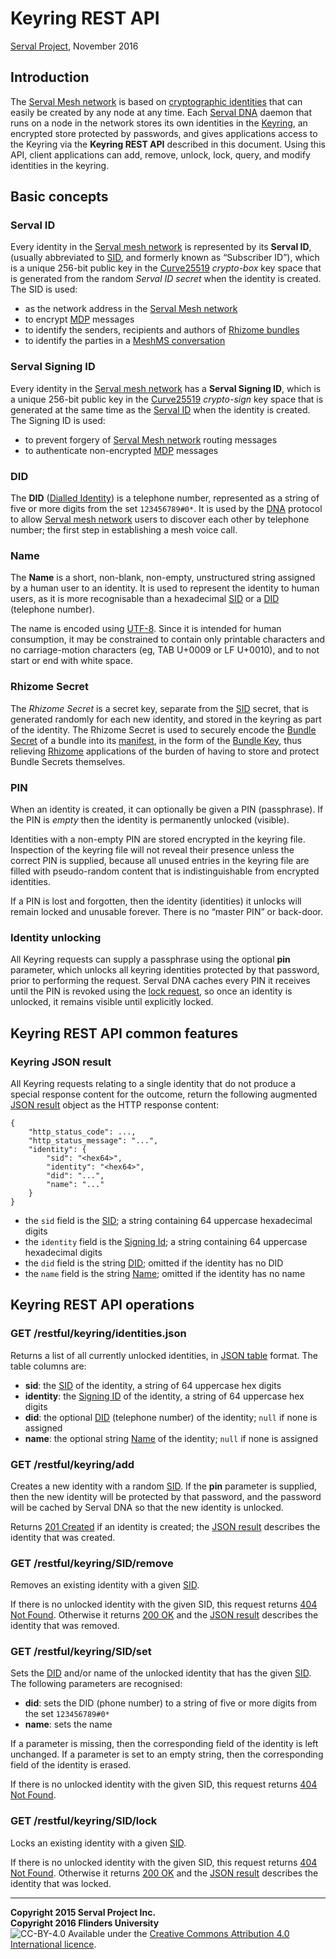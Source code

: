 Keyring REST API
================
[Serval Project][], November 2016

Introduction
------------

The [Serval Mesh network][] is based on [cryptographic identities][] that can
easily be created by any node at any time.  Each [Serval DNA][] daemon that
runs on a node in the network stores its own identities in the [Keyring][], an
encrypted store protected by passwords, and gives applications access to the
Keyring via the **Keyring REST API** described in this document.  Using this
API, client applications can add, remove, unlock, lock, query, and modify
identities in the keyring.

Basic concepts
--------------

### Serval ID

Every identity in the [Serval mesh network][] is represented by its **Serval
ID**, (usually abbreviated to [SID][], and formerly known as “Subscriber ID”),
which is a unique 256-bit public key in the [Curve25519][] *crypto-box* key
space that is generated from the random *Serval ID secret* when the identity is
created.  The SID is used:

*  as the network address in the [Serval Mesh network][]
*  to encrypt [MDP][] messages
*  to identify the senders, recipients and authors of [Rhizome bundles][]
*  to identify the parties in a [MeshMS conversation][]

### Serval Signing ID

Every identity in the [Serval mesh network][] has a **Serval Signing ID**,
which is a unique 256-bit public key in the [Curve25519][] *crypto-sign* key
space that is generated at the same time as the [Serval ID](#serval-id) when
the identity is created.  The Signing ID is used:

*  to prevent forgery of [Serval Mesh network][] routing messages
*  to authenticate non-encrypted [MDP][] messages

### DID

The **DID** ([Dialled Identity][]) is a telephone number, represented as a
string of five or more digits from the set `123456789#0*`.  It is used by the
[DNA][] protocol to allow [Serval mesh network][] users to discover each other
by telephone number; the first step in establishing a mesh voice call.

### Name

The **Name** is a short, non-blank, non-empty, unstructured string assigned by
a human user to an identity.  It is used to represent the identity to human
users, as it is more recognisable than a hexadecimal [SID](#serval-id) or a
[DID](#did) (telephone number).

The name is encoded using [UTF-8][].  Since it is intended for human
consumption, it may be constrained to contain only printable characters and no
carriage-motion characters (eg, TAB U+0009 or LF U+0010), and to not start or
end with white space.

### Rhizome Secret

The *Rhizome Secret* is a secret key, separate from the [SID](#serval-id)
secret, that is generated randomly for each new identity, and stored in the
keyring as part of the identity.  The Rhizome Secret is used to securely encode
the [Bundle Secret][] of a bundle into its [manifest][], in the form of the
[Bundle Key][], thus relieving [Rhizome][] applications of the burden of having
to store and protect Bundle Secrets themselves.

### PIN

When an identity is created, it can optionally be given a PIN (passphrase).  If
the PIN is *empty* then the identity is permanently unlocked (visible).

Identities with a non-empty PIN are stored encrypted in the keyring file.
Inspection of the keyring file will not reveal their presence unless the
correct PIN is supplied, because all unused entries in the keyring file are
filled with pseudo-random content that is indistinguishable from encrypted
identities.

If a PIN is lost and forgotten, then the identity (identities) it unlocks will
remain locked and unusable forever.  There is no “master PIN” or back-door.

### Identity unlocking

All Keyring requests can supply a passphrase using the optional **pin**
parameter, which unlocks all keyring identities protected by that password,
prior to performing the request.  Serval DNA caches every PIN it receives until
the PIN is revoked using the [lock request](#get-restful-keyring-lock), so once
an identity is unlocked, it remains visible until explicitly locked.

Keyring REST API common features
--------------------------------

### Keyring JSON result

All Keyring requests relating to a single identity that do not produce a
special response content for the outcome, return the following augmented [JSON
result][] object as the HTTP response content:

    {
        "http_status_code": ...,
        "http_status_message": "...",
        "identity": {
            "sid": "<hex64>",
            "identity": "<hex64>",
            "did": "...",
            "name": "..."
        }
    }

*  the `sid` field is the [SID](#serval-id); a string containing 64 uppercase
   hexadecimal digits
*  the `identity` field is the [Signing Id](#serval-signing-id); a string
   containing 64 uppercase hexadecimal digits
*  the `did` field is the string [DID](#did); omitted if the identity has no DID
*  the `name` field is the string [Name](#name); omitted if the identity has no
   name

Keyring REST API operations
---------------------------

### GET /restful/keyring/identities.json

Returns a list of all currently unlocked identities, in [JSON table][] format.
The table columns are:

*   **sid**: the [SID](#serval-id) of the identity, a string of 64 uppercase
    hex digits
*   **identity**: the [Signing ID](#serval-signing-id) of the identity, a
    string of 64 uppercase hex digits
*   **did**: the optional [DID](#did) (telephone number) of the identity;
    `null` if none is assigned
*   **name**: the optional string [Name](#name) of the identity; `null` if none
    is assigned

### GET /restful/keyring/add

Creates a new identity with a random [SID](#serval-id).  If the **pin**
parameter is supplied, then the new identity will be protected by that
password, and the password will be cached by Serval DNA so that the new
identity is unlocked.

Returns [201 Created][201] if an identity is created; the [JSON
result](#keyring-json-result) describes the identity that was created.

### GET /restful/keyring/SID/remove

Removes an existing identity with a given [SID](#serval-id).

If there is no unlocked identity with the given SID, this request returns [404
Not Found][404].  Otherwise it returns [200 OK][200] and the [JSON
result](#keyring-json-result) describes the identity that was removed.

### GET /restful/keyring/SID/set

Sets the [DID](#did) and/or name of the unlocked identity that has the given
[SID](#serval-id).  The following parameters are recognised:

*   **did**: sets the DID (phone number) to a string of five or more
    digits from the set `123456789#0*`
*   **name**: sets the name

If a parameter is missing, then the corresponding field of the identity is left
unchanged.  If a parameter is set to an empty string, then the corresponding
field of the identity is erased.

If there is no unlocked identity with the given SID, this request returns [404
Not Found][404].

### GET /restful/keyring/SID/lock

Locks an existing identity with a given [SID](#serval-id).

If there is no unlocked identity with the given SID, this request returns [404
Not Found][404].  Otherwise it returns [200 OK][200] and the [JSON
result](#keyring-json-result) describes the identity that was locked.


-----
**Copyright 2015 Serval Project Inc.**  
**Copyright 2016 Flinders University**  
![CC-BY-4.0](./cc-by-4.0.png)
Available under the [Creative Commons Attribution 4.0 International licence][CC BY 4.0].


[Serval Project]: http://www.servalproject.org/
[CC BY 4.0]: ../LICENSE-DOCUMENTATION.md
[Serval Mesh network]: http://developer.servalproject.org/dokuwiki/doku.php?id=content:tech:mesh_network
[Serval DNA]: ../README.md
[REST-API]: ./REST-API.md
[Keyring]: http://developer.servalproject.org/dokuwiki/doku.php?id=content:tech:keyring
[cryptographic identities]: http://developer.servalproject.org/dokuwiki/doku.php?id=content:tech:security_framework
[Curve25519]: https://en.wikipedia.org/wiki/Curve25519
[SID]: http://developer.servalproject.org/dokuwiki/doku.php?id=content:tech:sid
[Dialled Identity]: http://developer.servalproject.org/dokuwiki/doku.php?id=content:tech:did
[DNA]: http://developer.servalproject.org/dokuwiki/doku.php?id=content:tech:dna
[MDP]: ./Mesh-Datagram-Protocol.md
[Rhizome]: ./REST-API-Rhizome.md
[Rhizome bundles]: ./REST-API-Rhizome.md#bundle
[manifest]: ./REST-API-Rhizome.md#manifest
[Bundle Secret]: ./REST-API-Rhizome.md#bundle-secret
[Bundle Key]: ./REST-API-Rhizome.md#bundle-key
[MeshMS conversation]: ./REST-API-MeshMS.md#conversation
[JSON result]: ./REST-API.md#json-result
[JSON table]: ./REST-API.md#json-table
[UTF-8]: https://en.wikipedia.org/wiki/UTF-8
[200]: ./REST-API.md#200-ok
[201]: ./REST-API.md#201-created
[202]: ./REST-API.md#202-accepted
[400]: ./REST-API.md#400-bad-request
[404]: ./REST-API.md#404-not-found
[419]: ./REST-API.md#419-authentication-timeout
[422]: ./REST-API.md#422-unprocessable-entity
[423]: ./REST-API.md#423-locked
[500]: ./REST-API.md#500-server-error
